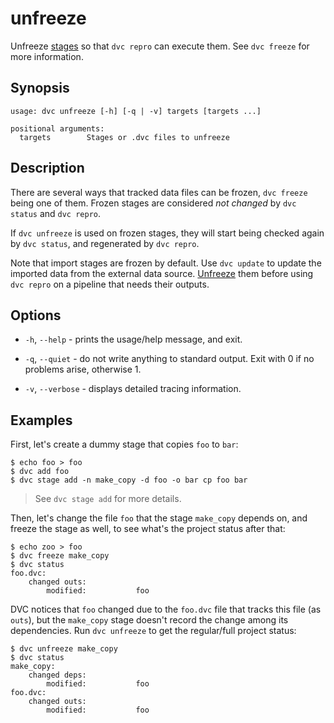 # unfreeze

Unfreeze [stages](/doc/command-reference/stage) so that `dvc repro` can execute
them. See `dvc freeze` for more information.

## Synopsis

```usage
usage: dvc unfreeze [-h] [-q | -v] targets [targets ...]

positional arguments:
  targets        Stages or .dvc files to unfreeze
```

## Description

There are several ways that tracked data files can be frozen, `dvc freeze` being
one of them. Frozen stages are considered _not changed_ by `dvc status` and
`dvc repro`.

If `dvc unfreeze` is used on frozen stages, they will start being checked again
by `dvc status`, and regenerated by `dvc repro`.

Note that <abbr>import stages</abbr> are frozen by default. Use `dvc update` to
update the imported data from the external data source.
[Unfreeze](/doc/command-reference/unfreeze) them before using `dvc repro` on a
pipeline that needs their outputs.

## Options

- `-h`, `--help` - prints the usage/help message, and exit.

- `-q`, `--quiet` - do not write anything to standard output. Exit with 0 if no
  problems arise, otherwise 1.

- `-v`, `--verbose` - displays detailed tracing information.

## Examples

First, let's create a dummy stage that copies `foo` to `bar`:

```cli
$ echo foo > foo
$ dvc add foo
$ dvc stage add -n make_copy -d foo -o bar cp foo bar
```

> See `dvc stage add` for more details.

Then, let's change the file `foo` that the stage `make_copy` depends on, and
freeze the stage as well, to see what's the project status after that:

```cli
$ echo zoo > foo
$ dvc freeze make_copy
$ dvc status
foo.dvc:
	changed outs:
		modified:           foo
```

DVC notices that `foo` changed due to the `foo.dvc` file that tracks this file
(as `outs`), but the `make_copy` stage doesn't record the change among its
dependencies. Run `dvc unfreeze` to get the regular/full project status:

```cli
$ dvc unfreeze make_copy
$ dvc status
make_copy:
	changed deps:
		modified:           foo
foo.dvc:
	changed outs:
		modified:           foo
```
